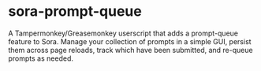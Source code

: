 # sora-prompt-queue
A Tampermonkey/Greasemonkey userscript that adds a prompt-queue feature to Sora. Manage your collection of prompts in a simple GUI, persist them across page reloads, track which have been submitted, and re-queue prompts as needed.
